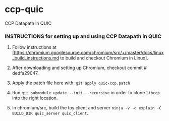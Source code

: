 # ccp-quic
CCP Datapath in QUIC

### INSTRUCTIONS for setting up and using CCP Datapath in QUIC
1. Follow instructions at [https://chromium.googlesource.com/chromium/src/+/master/docs/linux_build_instructions.md to build and checkout Chromium in Linux].

2. After downloading and setting up Chromium, checkout commit # dedfa29047.

3. Apply the patch file here with: `git apply quic-ccp.patch`

4. Run `git submodule update --init --recursive` in order to clone `libccp` into the right location.

5. In chromium/src, build the toy client and server `ninja -v -d explain -C BUILD_DIR quic_server quic_client`.
